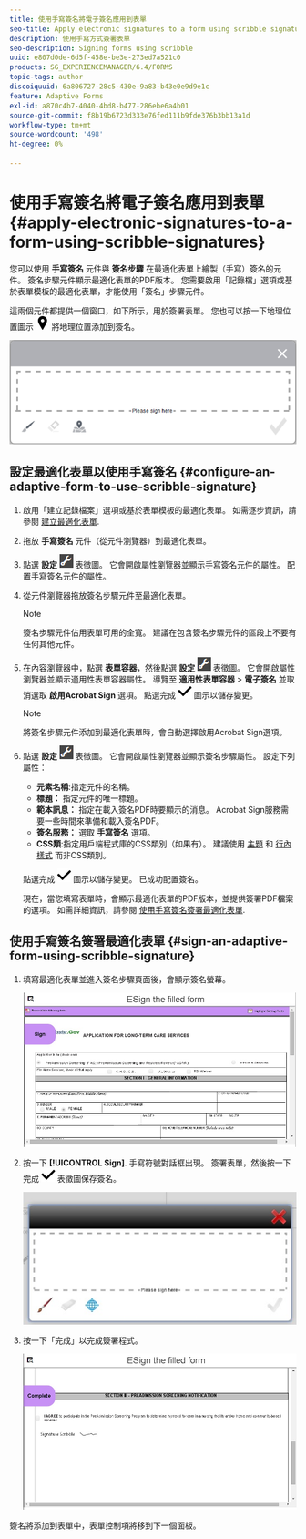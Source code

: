 ```yaml
---
title: 使用手寫簽名將電子簽名應用到表單
seo-title: Apply electronic signatures to a form using scribble signatures
description: 使用手寫方式簽署表單
seo-description: Signing forms using scribble
uuid: e807d0de-6d5f-458e-be3e-273ed7a521c0
products: SG_EXPERIENCEMANAGER/6.4/FORMS
topic-tags: author
discoiquuid: 6a806727-28c5-430e-9a83-b43e0e9d9e1c
feature: Adaptive Forms
exl-id: a870c4b7-4040-4bd8-b477-286ebe6a4b01
source-git-commit: f8b19b6723d333e76fed111b9fde376b3bb13a1d
workflow-type: tm+mt
source-wordcount: '498'
ht-degree: 0%

---
```


# 使用手寫簽名將電子簽名應用到表單 {#apply-electronic-signatures-to-a-form-using-scribble-signatures}

您可以使用 **手寫簽名** 元件與 **簽名步驟** 在最適化表單上繪製（手寫）簽名的元件。 簽名步驟元件顯示最適化表單的PDF版本。 您需要啟用「記錄檔」選項或基於表單模板的最適化表單，才能使用「簽名」步驟元件。

這兩個元件都提供一個窗口，如下所示，用於簽署表單。 您也可以按一下地理位置圖示 ![aem_6_3_geolocation](assets/aem_6_3_geolocation.png) 將地理位置添加到簽名。

![手寫簽名對話框](assets/scribble-signature.png)

## 設定最適化表單以使用手寫簽名 {#configure-an-adaptive-form-to-use-scribble-signature}

1. 啟用「建立記錄檔案」選項或基於表單模板的最適化表單。 如需逐步資訊，請參閱 [建立最適化表單](/help/forms/using/creating-adaptive-form.md).
1. 拖放 **手寫簽名** 元件（從元件瀏覽器）到最適化表單。
1. 點選 **設定** ![設定](assets/configure.png) 表徵圖。 它會開啟屬性瀏覽器並顯示手寫簽名元件的屬性。 配置手寫簽名元件的屬性。
1. 從元件瀏覽器拖放簽名步驟元件至最適化表單。

   >[!NOTE]
   >
   >簽名步驟元件佔用表單可用的全寬。 建議在包含簽名步驟元件的區段上不要有任何其他元件。

1. 在內容瀏覽器中，點選 **表單容器**，然後點選 **設定** ![設定](assets/configure.png) 表徵圖。 它會開啟屬性瀏覽器並顯示適用性表單容器屬性。 導覽至 **適用性表單容器** > **電子簽名** 並取消選取 **啟用Acrobat Sign** 選項。 點選完成 ![aem_6_3_forms_save](assets/aem_6_3_forms_save.png) 圖示以儲存變更。

   >[!NOTE]
   >
   >將簽名步驟元件添加到最適化表單時，會自動選擇啟用Acrobat Sign選項。

1. 點選 **設定** ![設定](assets/configure.png) 表徵圖。 它會開啟屬性瀏覽器並顯示簽名步驟屬性。 設定下列屬性：

   * **元素名稱**:指定元件的名稱。
   * **標題：** 指定元件的唯一標題。
   * **範本訊息：** 指定在載入簽名PDF時要顯示的消息。 Acrobat Sign服務需要一些時間來準備和載入簽名PDF。
   * **簽名服務：** 選取 **手寫簽名** 選項。
   * **CSS類**:指定用戶端程式庫的CSS類別（如果有）。 建議使用 [主題](/help/forms/using/themes.md) 和 [行內樣式](/help/forms/using/inline-style-adaptive-forms.md) 而非CSS類別。

   點選完成 ![aem_6_3_forms_save](assets/aem_6_3_forms_save.png) 圖示以儲存變更。 已成功配置簽名。

   現在，當您填寫表單時，會顯示最適化表單的PDF版本，並提供簽署PDF檔案的選項。 如需詳細資訊，請參閱 [使用手寫簽名簽署最適化表單](/help/forms/using/signing-forms-using-scribble.md#p-sign-an-adaptive-form-using-scribble-signature-p).

## 使用手寫簽名簽署最適化表單 {#sign-an-adaptive-form-using-scribble-signature}

1. 填寫最適化表單並進入簽名步驟頁面後，會顯示簽名螢幕。

   ![EchoSign頁面的簽名螢幕](assets/esignscribblesign.jpg)

1. 按一下 **[!UICONTROL Sign]**. 手寫符號對話框出現。 簽署表單，然後按一下完成 ![aem_6_3_forms_save](assets/aem_6_3_forms_save.png) 表徵圖保存簽名。

   ![手寫簽名對話框](assets/scribblewidget.jpg)

1. 按一下「完成」以完成簽署程式。

   ![完成簽署程式](assets/scribblecomplete.jpg)

簽名將添加到表單中，表單控制項將移到下一個面板。
